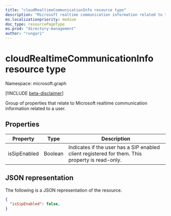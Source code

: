 ```yaml
---
title: "cloudRealtimeCommunicationInfo resource type"
description: "Microsoft realtime communication information related to the user."
ms.localizationpriority: medium
doc_type: resourcePageType
ms.prod: "directory-management"
author: "rungari"
---
```


# cloudRealtimeCommunicationInfo resource type

Namespace: microsoft.graph

[!INCLUDE [beta-disclaimer](../../includes/beta-disclaimer.md)]

Group of properties that relate to Microsoft realtime communication information related to a user.

## Properties

| Property                    | Type     | Description                                                                                      |
| --------------------------- | -------- | ------------------------------------------------------------------------------------------------ |
| isSipEnabled                | Boolean  | Indicates if  the user has a SIP enabled client registered for them. This property is read-only. |

## JSON representation

The following is a JSON representation of the resource.

<!-- {
  "blockType": "resource",
  "optionalProperties": [
  ],
  "@odata.type": "microsoft.graph.cloudRealtimeCommunicationInfo"
}-->

```json
{
  "isSipEnabled": false,
}
```
